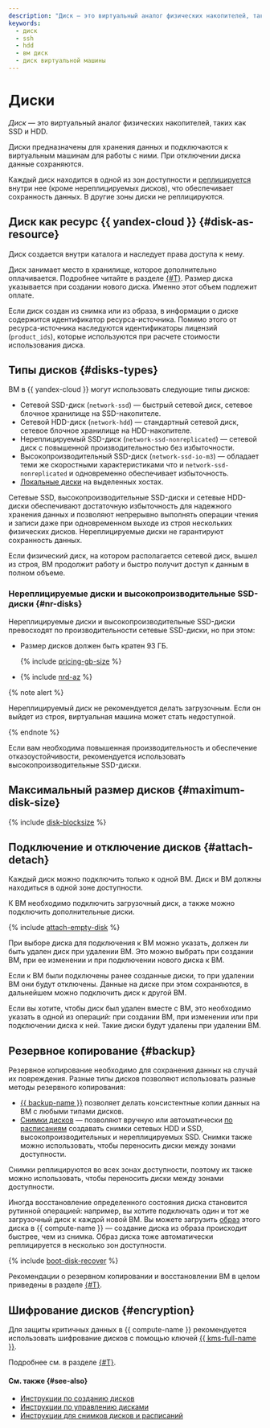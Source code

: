 ```yaml
---
description: "Диск — это виртуальный аналог физических накопителей, таких как SSD и HDD. Диски предназначены для хранения данных и подключаются к виртуальным машинам для работы с ними. При отключении диска данные сохраняются."
keywords:
  - диск
  - ssh
  - hdd
  - вм диск
  - диск виртуальной машины
---
```


# Диски

_Диск_ — это виртуальный аналог физических накопителей, таких как SSD и HDD.

Диски предназначены для хранения данных и подключаются к виртуальным машинам для работы с ними. При отключении диска данные сохраняются.

Каждый диск находится в одной из зон доступности и [реплицируется](#backup) внутри нее (кроме нереплицируемых дисков), что обеспечивает сохранность данных. В другие зоны диски не реплицируются.

## Диск как ресурс {{ yandex-cloud }} {#disk-as-resource}

Диск создается внутри каталога и наследует права доступа к нему.

Диск занимает место в хранилище, которое дополнительно оплачивается. Подробнее читайте в разделе [{#T}](../pricing.md). Размер диска указывается при создании нового диска. Именно этот объем подлежит оплате.

Если диск создан из снимка или из образа, в информации о диске содержится идентификатор ресурса-источника. Помимо этого от ресурса-источника наследуются идентификаторы лицензий (`product_ids`), которые используются при расчете стоимости использования диска.

## Типы дисков {#disks-types}

ВМ в {{ yandex-cloud }} могут использовать следующие типы дисков:
* Сетевой SSD-диск (`network-ssd`) — быстрый сетевой диск, сетевое блочное хранилище на SSD-накопителе.
* Сетевой HDD-диск (`network-hdd`) — стандартный сетевой диск, сетевое блочное хранилище на HDD-накопителе.
* Нереплицируемый SSD-диск (`network-ssd-nonreplicated`) — сетевой диск с повышенной производительностью без избыточности.
* Высокопроизводительный SSD-диск (`network-ssd-io-m3`) — обладает теми же скоростными характеристиками что и `network-ssd-nonreplicated` и одновременно обеспечивает избыточность.
* [Локальные диски](dedicated-host.md#resource-disks) на выделенных хостах.

Сетевые SSD, высокопроизводительные SSD-диски и сетевые HDD-диски обеспечивают достаточную избыточность для надежного хранения данных и позволяют непрерывно выполнять операции чтения и записи даже при одновременном выходе из строя нескольких физических дисков. Нереплицируемые диски не гарантируют сохранность данных.

Если физический диск, на котором располагается сетевой диск, вышел из строя, ВМ продолжит работу и быстро получит доступ к данным в полном объеме.

### Нереплицируемые диски и высокопроизводительные SSD-диски {#nr-disks}

Нереплицируемые диски и высокопроизводительные SSD-диски превосходят по производительности сетевые SSD-диски, но при этом:

* Размер дисков должен быть кратен 93 ГБ.

  {% include [pricing-gb-size](../../_includes/pricing-gb-size.md) %}

* {% include [nrd-az](../../_includes/compute/nrd-az.md) %}

{% note alert %}

Нереплицируемый диск не рекомендуется делать загрузочным. Если он выйдет из строя, виртуальная машина может стать недоступной.

{% endnote %}

Если вам необходима повышенная производительность и обеспечение отказоустойчивости, рекомендуется использовать высокопроизводительные SSD-диски.

## Максимальный размер дисков {#maximum-disk-size}

{% include [disk-blocksize](../../_includes/compute/disk-blocksize.md) %}

## Подключение и отключение дисков {#attach-detach}

Каждый диск можно подключить только к одной ВМ. Диск и ВМ должны находиться в одной зоне доступности.

К ВМ необходимо подключить загрузочный диск, а также можно подключить дополнительные диски.

{% include [attach-empty-disk](../_includes_service/attach-empty-disk.md) %}

При выборе диска для подключения к ВМ можно указать, должен ли быть удален диск при удалении ВМ. Это можно выбрать при создании ВМ, при ее изменении и при подключении нового диска к ВМ.

Если к ВМ были подключены ранее созданные диски, то при удалении ВМ они будут отключены. Данные на диске при этом сохраняются, в дальнейшем можно подключить диск к другой ВМ.

Если вы хотите, чтобы диск был удален вместе с ВМ, это необходимо указать в одной из операций: при создании ВМ, при изменении или при подключении диска к ней. Такие диски будут удалены при удалении ВМ.

## Резервное копирование {#backup}

Резервное копирование необходимо для сохранения данных на случай их повреждения. Разные типы дисков позволяют использовать разные методы резервного копирования:

* [{{ backup-name }}](../../backup/) позволяет делать консистентные копии данных на ВМ с любыми типами дисков.
* [Снимки дисков](snapshot.md) — позволяют вручную или автоматически [по расписаниям](snapshot-schedule.md) создавать снимки сетевых HDD и SSD, высокопроизводительных и нереплицируемых SSD. Снимки также можно использовать, чтобы переносить диски между зонами доступности.

Снимки реплицируются во всех зонах доступности, поэтому их также можно использовать, чтобы переносить диски между зонами доступности.

Иногда восстановление определенного состояния диска становится рутинной операцией: например, вы хотите подключать один и тот же загрузочный диск к каждой новой ВМ. Вы можете загрузить [образ](image.md) этого диска в {{ compute-name }} — создание диска из образа происходит быстрее, чем из снимка. Образ диска тоже автоматически реплицируется в несколько зон доступности.

{% include [boot-disk-recover](../../_includes/compute/boot-disk-recover.md) %}

Рекомендации о резервном копировании и восстановлении ВМ в целом приведены в разделе [{#T}](backups.md).


## Шифрование дисков {#encryption}

Для защиты критичных данных в {{ compute-name }} рекомендуется использовать шифрование дисков с помощью ключей [{{ kms-full-name }}](../../kms/).

Подробнее см. в разделе [{#T}](encryption.md).


#### См. также {#see-also}

* [Инструкции по созданию дисков](../operations/#disk-create)
* [Инструкции по управлению дисками](../operations/#disk-control)
* [Инструкции для снимков дисков и расписаний](../operations/#snapshots)
